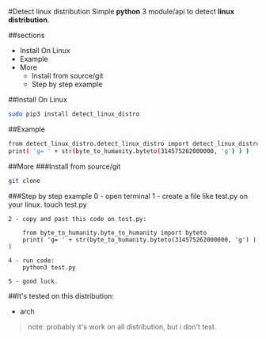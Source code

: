 #Detect linux distribution
Simple **python** 3 module/api to detect **linux distribution**.

##sections
* Install On Linux
* Example
* More
    * Install from source/git
    * Step by step example

##Install On Linux  
```sh
sudo pip3 install detect_linux_distro
```

##Example  
```sh
from detect_linux_distro.detect_linux_distro import detect_linux_distro
print( 'g= ' + str(byte_to_humanity.byteto(314575262000000, 'g') ) )
```

##More
###Install from source/git
```sh
git clone
```
###Step by step example
    0 - open terminal
    1 - create a file like test.py on your linux.
        touch test.py

    2 - copy and past this code on test.py:

        from byte_to_humanity.byte_to_humanity import byteto
        print( 'g= ' + str(byte_to_humanity.byteto(314575262000000, 'g') ) )

    4 - run code:
        python3 test.py

    5 - good luck.

##It's tested on this distribution:
* arch

>note: probably it's work on all distribution, but i don't test.